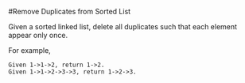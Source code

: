 #Remove Duplicates from Sorted List

Given a sorted linked list, delete all duplicates such that each element appear
only once.

For example,
```
Given 1->1->2, return 1->2.
Given 1->1->2->3->3, return 1->2->3.
```
